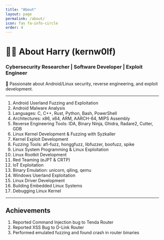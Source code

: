 ```yaml
---
title: "About"
layout: page
permalink: /about/
icon: fas fa-info-circle
order: 4
---
```


# 👨‍💻 About Harry (kernw0lf)  

### Cybersecurity Researcher | Software Developer | Exploit Engineer

🔐 Passionate about Android/Linux security, reverse engineering, and exploit development.  

---

1. Android Userland Fuzzing and Exploitation
2. Android Malware Analysis
3. Languages: C, C++, Rust, Python, Bash, PowerShell
4. Architectures: x86, x64, ARM, AARCH-64, MIPS Assembly
5. Reverse Engineering Tools: IDA, Binary Ninja, Ghidra, Radare2, Cutter, GDB
6. Linux Kernel Development & Fuzzing with Syzkaller
7. Kernel Exploit Development
8. Fuzzing Tools: afl-fuzz, honggfuzz, libfuzzer, boofuzz, spike
9. Linux System Programming & Linux Exploitation
10. Linux Rootkit Development
11. Red Teaming (eJPT & CRTP)
12. IoT Exploitation
13. Binary Emulation: unicorn, qiling, qemu
14. Windows Userland Exploitation
15. Linux Driver Development
16. Building Embedded Linux Systems
17. Debugging Linux Kernel

---

## Achievements

1. Reported Command Injection bug to Tenda Router
2. Reported XSS Bug to D-Link Router
3. Performed emulated fuzzing and found crash in router binaries
